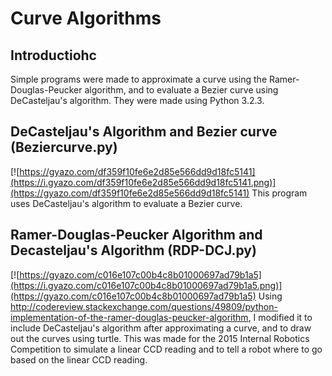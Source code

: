 # Curve Algorithms

## Introductiohc
Simple programs were made to approximate a curve using the Ramer-Douglas-Peucker algorithm, and to evaluate a Bezier curve using DeCasteljau's algorithm. They were made using Python 3.2.3.

## DeCasteljau's Algorithm and Bezier curve (Beziercurve.py)
[![https://gyazo.com/df359f10fe6e2d85e566dd9d18fc5141](https://i.gyazo.com/df359f10fe6e2d85e566dd9d18fc5141.png)](https://gyazo.com/df359f10fe6e2d85e566dd9d18fc5141)
This program uses DeCasteljau's algorithm to evaluate a Bezier curve.

## Ramer-Douglas-Peucker Algorithm and Decasteljau's Algorithm (RDP-DCJ.py)
[![https://gyazo.com/c016e107c00b4c8b01000697ad79b1a5](https://i.gyazo.com/c016e107c00b4c8b01000697ad79b1a5.png)](https://gyazo.com/c016e107c00b4c8b01000697ad79b1a5)
Using http://codereview.stackexchange.com/questions/49809/python-implementation-of-the-ramer-douglas-peucker-algorithm, I modified it to include DeCasteljau's algorithm after approximating a curve, and to draw out the curves using turtle. This was made for the 2015 Internal Robotics Competition to simulate a linear CCD reading and to tell a robot where to go based on the linear CCD reading.